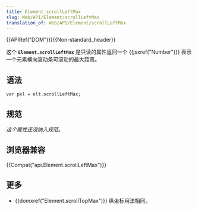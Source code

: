 ```yaml
---
title: Element.scrollLeftMax
slug: Web/API/Element/scrollLeftMax
translation_of: Web/API/Element/scrollLeftMax
---
```

{{APIRef("DOM")}}{{Non-standard_header}}

这个 **`Element.scrollLeftMax`** 是只读的属性返回一个 {{jsxref("Number")}} 表示一个元素横向滚动条可滚动的最大距离。

## 语法

```plain
var pxl = elt.scrollLeftMax;
```

## 规范

_这个属性还没纳入规范。_

## 浏览器兼容

{{Compat("api.Element.scrollLeftMax")}}

## 更多

- {{domxref("Element.scrollTopMax")}} 纵坐标用法相同。
